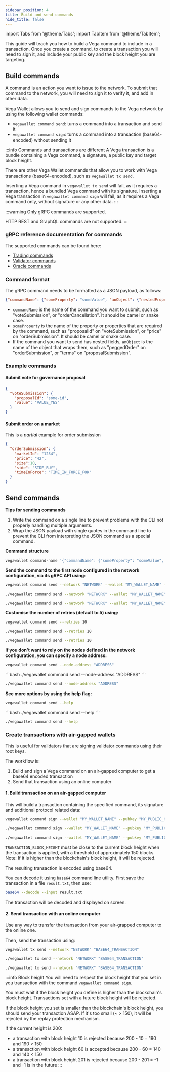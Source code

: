 ```yaml
---
sidebar_position: 4
title: Build and send commands
hide_title: false
---
```


import Tabs from '@theme/Tabs';
import TabItem from '@theme/TabItem';

This guide will teach you how to build a Vega command to include in a transaction. Once you create a command, to create a transaction you will need to sign it, and include your public key and the block height you are targeting.

## Build commands

A command is an action you want to issue to the network. To submit that command to the network, you will need to sign it to verify it, and add in other data. 

Vega Wallet allows you to send and sign commands to the Vega network by using the following wallet commands:
* `vegawallet command send`: turns a command into a transaction and send it
* `vegawallet command sign`: turns a command into a transaction (base64-encoded) without sending it

:::info Commands and transactions are different
A Vega transaction is a bundle containing a Vega command, a signature, a public key and target block height.

There are other Vega Wallet commands that allow you to work with Vega transactions (base64-encoded), such as `vegawallet tx send`.

Inserting a Vega command in `vegawallet tx send` will fail, as it requires a transaction, hence a bundled Vega command with its signature.
Inserting a Vega transaction in `vegawallet command sign` will fail, as it requires a Vega command only, without signature or any other data.
:::

:::warning
Only gRPC commands are supported.

HTTP REST and GraphQL commands are not supported.
:::

### gRPC reference documentation for commands

The supported commands can be found here:

* [Trading commands](https://docs.vega.xyz/docs/grpc/vega/commands/v1/commands.proto)
* [Validator commands](https://docs.vega.xyz/docs/grpc/vega/commands/v1/validator_commands.proto)
* [Oracle commands](https://docs.vega.xyz/docs/grpc/vega/commands/v1/oracles.proto)

### Command format

The gRPC command needs to be formatted as a JSON payload, as follows:

```json
{"commandName": {"someProperty": "someValue", "anObject": {"nestedProperty":42}}}
```

* `commandName` is the name of the command you want to submit, such as "voteSubmission", or "orderCancellation". It should be camel or snake case.
* `someProperty` is the name of the property or properties that are required by the command, such as "proposalId" on "voteSubmission", or "price" on "orderSubmission". It should be camel or snake case.
* If the command you want to send has nested fields, `anObject` is the name of the object that wraps them, such as "peggedOrder" on "orderSubmission", or "terms" on "proposalSubmission".

### Example commands

#### Submit vote for governance proposal

```json
{
  "voteSubmission": {
    "proposalId": "some-id",
    "value": "VALUE_YES"
  }
}
```

#### Submit order on a market

This is a _partial_ example for order submission

```json
{
  "orderSubmission": {
    "marketId": "1234", 
    "price": "42", 
    "size":10, 
    "side": "SIDE_BUY", 
    "timeInForce": "TIME_IN_FORCE_FOK"
  }
}
```

## Send commands 

**Tips for sending commands**

1. Write the command on a single line to prevent problems with the CLI not properly handling multiple arguments.
3. Wrap the JSON payload with single quotes in the command line to prevent the CLI from interpreting the JSON command as a special command.


**Command structure**
```bash
vegawallet command-name '{"commandName": {"someProperty": "someValue", "anObject": {"nestedProperty":42}}}'
```


**Send the command to the first node configured in the network configuration, via its gRPC API using:**
<Tabs groupId="operating-systems">
<TabItem value="windows" label="Windows">

```bash
vegawallet command send --network "NETWORK" --wallet "MY_WALLET_NAME" --pubkey "MY_PUBLIC_KEY"
```
</TabItem>
<TabItem value="mac" label="MacOS">

```bash
./vegawallet command send --network "NETWORK" --wallet "MY_WALLET_NAME" --pubkey "MY_PUBLIC_KEY"
```
</TabItem>
<TabItem value="linux" label="Linux">

```bash
./vegawallet command send --network "NETWORK" --wallet "MY_WALLET_NAME" --pubkey "MY_PUBLIC_KEY"
```
</TabItem>
</Tabs>


**Customise the number of retries (default to 5) using:**
<Tabs groupId="operating-systems">
<TabItem value="windows" label="Windows">

```bash
vegawallet command send --retries 10
```
</TabItem>
<TabItem value="mac" label="MacOS">

```bash
./vegawallet command send --retries 10
```
</TabItem>
<TabItem value="linux" label="Linux">

```bash
./vegawallet command send --retries 10

```
</TabItem>
</Tabs>


**If you don't want to rely on the nodes defined in the network configuration, you can specify a node address:**
<Tabs groupId="operating-systems">
<TabItem value="windows" label="Windows">

```bash
vegawallet command send --node-address "ADDRESS"
```
</TabItem>
<TabItem value="mac" label="MacOS">
```bash
./vegawallet command send --node-address "ADDRESS"
```
</TabItem>

<TabItem value="linux" label="Linux">

```bash
./vegawallet command send --node-address "ADDRESS"
```
</TabItem>
</Tabs>


**See more options by using the help flag:**
<Tabs groupId="operating-systems">
<TabItem value="windows" label="Windows">

```bash
vegawallet command send --help
```
</TabItem>
<TabItem value="mac" label="MacOS">
```bash
./vegawallet command send --help
```
</TabItem>

<TabItem value="linux" label="Linux">

```bash
./vegawallet command send --help
```
</TabItem>
</Tabs>


### Create transactions with air-gapped wallets

This is useful for validators that are signing validator commands using their root keys.

The workflow is:
1. Build and sign a Vega command on an air-gapped computer to get a base64 encoded transaction
2. Send that transaction using an online computer


#### 1. Build transaction on an air-gapped computer

This will build a transaction containing the specified command, its signature and additional protocol related data:

<Tabs groupId="operating-systems">
<TabItem value="windows" label="Windows">

```bash
vegawallet command sign --wallet "MY_WALLET_NAME" --pubkey "MY_PUBLIC_KEY" --tx-height "TRANSACTION_BLOCK_HEIGHT" "COMMAND"
```
</TabItem>
<TabItem value="mac" label="MacOS">

```bash
./vegawallet command sign --wallet "MY_WALLET_NAME" --pubkey "MY_PUBLIC_KEY" --tx-height "TRANSACTION_BLOCK_HEIGHT" "COMMAND"
```
</TabItem>
<TabItem value="linux" label="Linux">

```bash
./vegawallet command sign --wallet "MY_WALLET_NAME" --pubkey "MY_PUBLIC_KEY" --tx-height "TRANSACTION_BLOCK_HEIGHT" "COMMAND"
```
  
</TabItem>
</Tabs>

`TRANSACTION_BLOCK_HEIGHT` must be close to the current block height when the transaction is applied, with a threshold of approximately 150 blocks. Note: If it is higher than the blockchain's block height, it will be rejected.

The resulting transaction is encoded using base64.

You can decode it using `base64` command line utility. First save the transaction in a file `result.txt`, then use:

```bash
base64 --decode --input result.txt
```

The transaction will be decoded and displayed on screen.

#### 2. Send transaction with an online computer

Use any way to transfer the transaction from your air-grapped computer to the online one.

Then, send the transaction using:

<Tabs groupId="operating-systems">
<TabItem value="windows" label="Windows">

```bash
vegawallet tx send --network "NETWORK" "BASE64_TRANSACTION"
```
</TabItem>
<TabItem value="mac" label="MacOS">

```bash
./vegawallet tx send --network "NETWORK" "BASE64_TRANSACTION"
```
</TabItem>
<TabItem value="linux" label="Linux">

```bash
./vegawallet tx send --network "NETWORK" "BASE64_TRANSACTION"
```
  
</TabItem>
</Tabs>

:::info Block height 
You will need to respect the block height that you set in you transaction with the command `vegawallet command sign`.

You must wait if the block height you define is higher than the blockchain's block height. Transactions set with a future block height will be rejected.

If the block height you set is smaller than the blockchain's block height, you should send your transaction ASAP. If it's too small (~ > 150), it will be rejected by the replay protection mechanism.

If the current height is 200:

* a transaction with block height 10 is rejected because 200 - 10 = 190 and 190 > 150
* a transaction with block height 60 is accepted because 200 - 60 = 140 and 140 < 150
* a transaction with block height 201 is rejected because 200 - 201 = -1 and -1 is in the future
:::
